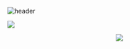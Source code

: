 ![header](https://capsule-render.vercel.app/api?type=waving&color=gradient&height=256&section=header&text=StarProxima&fontSize=75&animation=twinkling&fontAlignY=36&desc=Software%20Engineer,%20Flutter%20Developer&descAlignY=56)

![](https://hit.yhype.me/github/profile?user_id=34741787)

<p align="center">
  <img src="https://streak-stats.demolab.com?user=StarProxima&theme=github-dark-blue&hide_border=true"></img>
</p>
